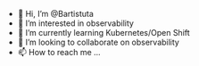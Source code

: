 - 👋 Hi, I’m @Bartistuta
- 👀 I’m interested in observability
- 🌱 I’m currently learning Kubernetes/Open Shift
- 💞️ I’m looking to collaborate on observability
- 📫 How to reach me ...

<!---
Bartistuta/Bartistuta is a ✨ special ✨ repository because its `README.md` (this file) appears on your GitHub profile.
You can click the Preview link to take a look at your changes.
--->

